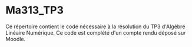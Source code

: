 # Ma313_TP3
Ce répertoire contient le code nécessaire à la résolution du TP3 d'Algèbre Linéaire Numérique. Ce code est complété d'un compte rendu déposé sur Moodle. 
